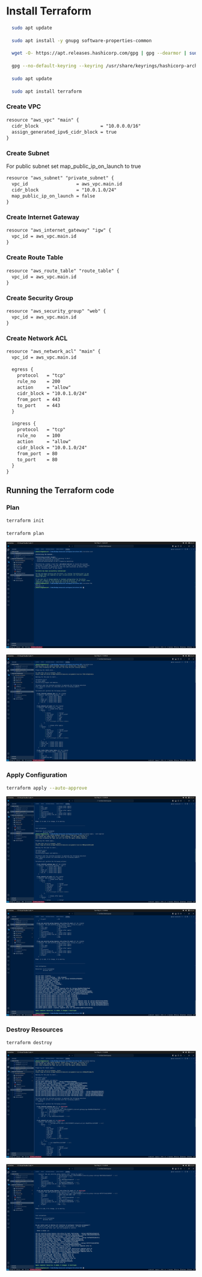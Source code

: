 # Install Terraform

```bash
  sudo apt update
  
  sudo apt install -y gnupg software-properties-common

  wget -O- https://apt.releases.hashicorp.com/gpg | gpg --dearmor | sudo tee /usr/share/keyrings/hashicorp-archive-keyring.gpg > /dev/null

  gpg --no-default-keyring --keyring /usr/share/keyrings/hashicorp-archive-keyring.gpg --fingerprint

  sudo apt update

  sudo apt install terraform
```

###  Create VPC

```HCL
resource "aws_vpc" "main" {
  cidr_block                       = "10.0.0.0/16"
  assign_generated_ipv6_cidr_block = true
}
```

###  Create Subnet

For public subnet set map_public_ip_on_launch to true

```HCL
resource "aws_subnet" "private_subnet" {
  vpc_id                  = aws_vpc.main.id
  cidr_block              = "10.0.1.0/24"
  map_public_ip_on_launch = false
}
```

### Create Internet Gateway

```HCL
resource "aws_internet_gateway" "igw" {
  vpc_id = aws_vpc.main.id
}
```
### Create Route Table

```HCL
resource "aws_route_table" "route_table" {
  vpc_id = aws_vpc.main.id
}
```

### Create Security Group

```HCL
resource "aws_security_group" "web" {
  vpc_id = aws_vpc.main.id
}
```

### Create Network ACL

```HCL
resource "aws_network_acl" "main" {
  vpc_id = aws_vpc.main.id

  egress {
    protocol   = "tcp"
    rule_no    = 200
    action     = "allow"
    cidr_block = "10.0.1.0/24"
    from_port  = 443
    to_port    = 443
  }

  ingress {
    protocol   = "tcp"
    rule_no    = 100
    action     = "allow"
    cidr_block = "10.0.1.0/24"
    from_port  = 80
    to_port    = 80
  }
}
```

## Running the Terraform code

### Plan

```bash
terraform init

terraform plan
```

![init](./images/tinit.png)

![plan](./images/tplan.png)

### Apply Configuration

```bash
terraform apply --auto-approve
```

![apply](./images/tapply.png)

![apply](./images/tapplied.png)

### Destroy Resources

```bash
terraform destroy
```

![destroy](./images/tdestroyed.png)

![destroy](./images/tdestroy.png)
